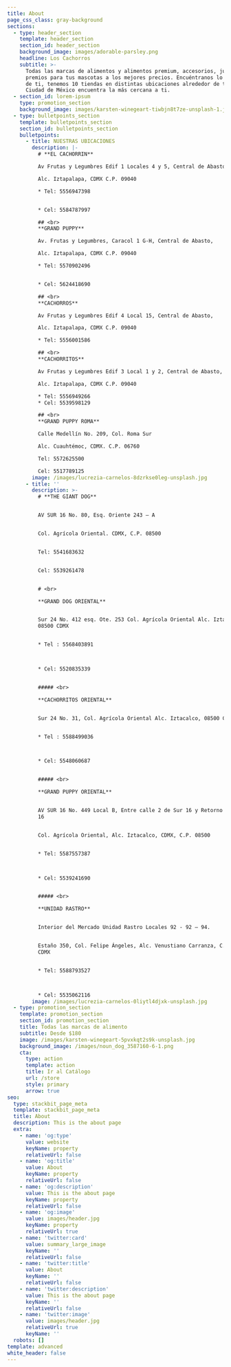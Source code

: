 ```yaml
---
title: About
page_css_class: gray-background
sections:
  - type: header_section
    template: header_section
    section_id: header_section
    background_image: images/adorable-parsley.png
    headline: Los Cachorros
    subtitle: >-
      Todas las marcas de alimentos y alimentos premium, accesorios, juguetes y
      premios para tus mascotas a los mejores precios. Encuéntranos lo más cerca
      de ti, tenemos 10 tiendas en distintas ubicaciones alrededor de toda la
      Ciudad de México encuentra la más cercana a ti.
  - section_id: lorem-ipsum
    type: promotion_section
    background_image: images/karsten-winegeart-tiwbjn8t7ze-unsplash-1.jpg
  - type: bulletpoints_section
    template: bulletpoints_section
    section_id: bulletpoints_section
    bulletpoints:
      - title: NUESTRAS UBICACIONES
        description: |-
          # **EL CACHORRIN**

          Av Frutas y Legumbres Edif 1 Locales 4 y 5, Central de Abasto,

          Alc. Iztapalapa, CDMX C.P. 09040

          * Tel: 5556947398


          * Cel: 5584787997

          ## <br>   
          **GRAND PUPPY**

          Av. Frutas y Legumbres, Caracol 1 G-H, Central de Abasto,

          Alc. Iztapalapa, CDMX C.P. 09040

          * Tel: 5570902496


          * Cel: 5624418690

          ## <br>  
          **CACHORROS**

          Av Frutas y Legumbres Edif 4 Local 15, Central de Abasto,

          Alc. Iztapalapa, CDMX C.P. 09040

          * Tel: 5556001586

          ## <br>   
          **CACHORRITOS**

          Av Frutas y Legumbres Edif 3 Local 1 y 2, Central de Abasto,

          Alc. Iztapalapa, CDMX C.P. 09040

          * Tel: 5556949266
          * Cel: 5539598129

          ## <br>   
          **GRAND PUPPY ROMA**

          Calle Medellín No. 209, Col. Roma Sur

          Alc. Cuauhtémoc, CDMX. C.P. 06760

          Tel: 5572625500

          Cel: 5517789125
        image: /images/lucrezia-carnelos-8dzrkse0leg-unsplash.jpg
      - title: ''
        description: >-
          # **THE GIANT DOG**


          AV SUR 16 No. 80, Esq. Oriente 243 – A


          Col. Agrícola Oriental. CDMX, C.P. 08500


          Tel: 5541683632


          Cel: 5539261478


          # <br>   

          **GRAND DOG ORIENTAL**


          Sur 24 No. 412 esq. Ote. 253 Col. Agrícola Oriental Alc. Iztacalco,
          08500 CDMX


          * Tel : 5568403891



          * Cel: 5520835339


          ##### <br>   

          **CACHORRITOS ORIENTAL**


          Sur 24 No. 31, Col. Agrícola Oriental Alc. Iztacalco, 08500 CDMX


          * Tel : 5588499036



          * Cel: 5548060687


          ##### <br>   

          **GRAND PUPPY ORIENTAL**


          AV SUR 16 No. 449 Local B, Entre calle 2 de Sur 16 y Retorno 3 de Sur
          16


          Col. Agrícola Oriental, Alc. Iztacalco, CDMX, C.P. 08500


          * Tel: 5587557387



          * Cel: 5539241690


          ##### <br>  

          **UNIDAD RASTRO**


          Interior del Mercado Unidad Rastro Locales 92 - 92 – 94.


          Estaño 350, Col. Felipe Ángeles, Alc. Venustiano Carranza, C.P. 15310
          CDMX


          * Tel: 5588793527



          * Cel: 5535062116
        image: /images/lucrezia-carnelos-0liytl4djxk-unsplash.jpg
  - type: promotion_section
    template: promotion_section
    section_id: promotion_section
    title: Todas las marcas de alimento
    subtitle: Desde $180
    image: /images/karsten-winegeart-5pvxkqt2s9k-unsplash.jpg
    background_image: /images/noun_dog_3587160-6-1.png
    cta:
      type: action
      template: action
      title: Ir al Catálogo
      url: /store
      style: primary
      arrow: true
seo:
  type: stackbit_page_meta
  template: stackbit_page_meta
  title: About
  description: This is the about page
  extra:
    - name: 'og:type'
      value: website
      keyName: property
      relativeUrl: false
    - name: 'og:title'
      value: About
      keyName: property
      relativeUrl: false
    - name: 'og:description'
      value: This is the about page
      keyName: property
      relativeUrl: false
    - name: 'og:image'
      value: images/header.jpg
      keyName: property
      relativeUrl: true
    - name: 'twitter:card'
      value: summary_large_image
      keyName: ''
      relativeUrl: false
    - name: 'twitter:title'
      value: About
      keyName: ''
      relativeUrl: false
    - name: 'twitter:description'
      value: This is the about page
      keyName: ''
      relativeUrl: false
    - name: 'twitter:image'
      value: images/header.jpg
      relativeUrl: true
      keyName: ''
  robots: []
template: advanced
white_header: false
---
```

